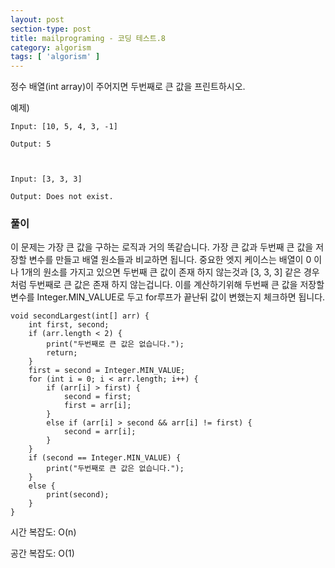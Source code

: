 ```yaml
---
layout: post
section-type: post
title: mailprograming - 코딩 테스트.8
category: algorism
tags: [ 'algorism' ]
---
```


정수 배열(int array)이 주어지면 두번째로 큰 값을 프린트하시오.



예제)
```
Input: [10, 5, 4, 3, -1]

Output: 5



Input: [3, 3, 3]

Output: Does not exist.
```

### 풀이

이 문제는 가장 큰 값을 구하는 로직과 거의 똑같습니다. 가장 큰 값과 두번째 큰 값을 저장할 변수를 만들고 배열 원소들과 비교하면 됩니다. 중요한 엣지 케이스는 배열이 0 이나 1개의 원소를 가지고 있으면 두번째 큰 값이 존재 하지 않는것과 [3, 3, 3] 같은 경우 처럼 두번째로 큰 값은 존재 하지 않는겁니다. 이를 계산하기위해 두번째 큰 값을 저장할 변수를 Integer.MIN_VALUE로 두고 for루프가 끝난뒤 값이 변했는지 체크하면 됩니다.


```
void secondLargest(int[] arr) {
    int first, second;
    if (arr.length < 2) {
        print("두번째로 큰 값은 없습니다.");
        return;
    }
    first = second = Integer.MIN_VALUE;
    for (int i = 0; i < arr.length; i++) {
        if (arr[i] > first) {
            second = first;
            first = arr[i];
        }
        else if (arr[i] > second && arr[i] != first) {
            second = arr[i];
        }
    }
    if (second == Integer.MIN_VALUE) {
        print("두번째로 큰 값은 없습니다.");
    }
    else {
        print(second);
    }
}
```

시간 복잡도: O(n)

공간 복잡도: O(1)
